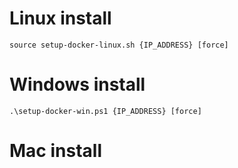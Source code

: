 # Linux install
```source setup-docker-linux.sh {IP_ADDRESS} [force]```

# Windows install
```.\setup-docker-win.ps1 {IP_ADDRESS} [force]```

# Mac install